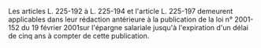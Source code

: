 Les articles L. 225-192 à L. 225-194 et l'article L. 225-197 demeurent applicables dans leur rédaction antérieure à la publication de la loi n° 2001-152 du 19 février 2001sur l'épargne salariale jusqu'à l'expiration d'un délai de cinq ans à compter de cette publication.

